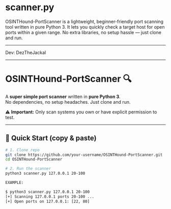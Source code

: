 # scanner.py
OSINTHound-PortScanner is a lightweight, beginner-friendly port scanning tool written in pure Python 3. It lets you quickly check a target host for open ports within a given range. No extra libraries, no setup hassle — just clone and run.
_____________________________
Dev: DezTheJackal
_____________________________
# OSINTHound-PortScanner 🔍

A **super simple port scanner** written in **pure Python 3**.  
No dependencies, no setup headaches. Just clone and run.

⚠️ **Important:** Only scan systems you own or have explicit permission to test.

---

## 🚀 Quick Start (copy & paste)

```bash
# 1. Clone repo
git clone https://github.com/your-username/OSINTHound-PortScanner.git
cd OSINTHound-PortScanner

# 2. Run the scanner
python3 scanner.py 127.0.0.1 20-100

EXAMPLE:

$ python3 scanner.py 127.0.0.1 20-100
[+] Scanning 127.0.0.1 ports 20-100 ...
[+] Open ports on 127.0.0.1: [22, 80]

